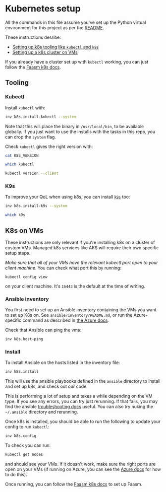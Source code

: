 # Kubernetes setup

All the commands in this file assume you've set up the Python virtual
environment for this project as per the [README](README.md).

These instructions desribe:

- [Setting up k8s tooling like `kubectl` and `k9s`](#tooling)
- [Setting up a k8s cluster on VMs](#k8s-on-vms)

If you already have a cluster set up with `kubectl` working, you can just
follow the [Faasm k8s
docs](https://faasm.readthedocs.io/en/latest/source/kubernetes.html).

## Tooling

### Kubectl

Install `kubectl` with:

```bash
inv k8s.install-kubectl --system
```

Note that this will place the binary in `/usr/local/bin`, to be available
globally. If you just want to use the installs with the tasks in this repo, you
can drop the `system` flag.

Check `kubectl` gives the right version with:

```bash
cat K8S_VERSION

which kubectl

kubectl version --client
```

### K9s

To improve your QoL when using k8s, you can install
[`k9s`](https://github.com/derailed/k9s) too:

```bash
inv k8s.install-k9s --system

which k9s
```

## K8s on VMs

These instructions are only relevant if you're installing k8s on a cluster of
custom VMs. Managed k8s services like AKS will require their own specific setup
steps.

*Make sure that all of your VMs have the relevant kubectl port open to your
client machine*. You can check what port this by running:

```
kubectl config view
```

on your client machine. It's `16443` is the default at the time of writing.

### Ansible inventory

You first need to set up an Ansible inventory containing the VMs you want to set
up K8s on. See `ansible/inventory/README.md`, or run the Azure-specific command
as described in [the Azure docs](docs/azure.md).

Check that Ansible can ping the vms:

```bash
inv k8s.host-ping
```

### Install

To install Ansible on the hosts listed in the inventory file:

```bash
inv k8s.install
```

This will use the ansible playbooks defined in the `ansible` directory to
install and set up k8s, and check out our code.

This is performing a lot of setup and takes a while depending on the VM type.
If you see any errors, you can try just rerunning. If that fails, you may find
the ansible [troubleshooting
docs](https://docs.ansible.com/ansible/latest/user_guide/playbooks_startnstep.html#)
useful. You can also try nuking the `~/.ansible` directory and rerunning.

Once k8s is installed, you should be able to run the following to update your
config to run `kubectl`:

```bash
inv k8s.config
```

To check you can run:

```bash
kubectl get nodes
```

and should see your VMs. If it doesn't work, make sure the right ports are open
on your VMs (if running on Azure, you can see the [Azure docs](docs/azure.md)
for how to do this).

Once running, you can follow the [Faasm k8s
docs](https://faasm.readthedocs.io/en/latest/source/kubernetes.html) to set up
Faasm.
